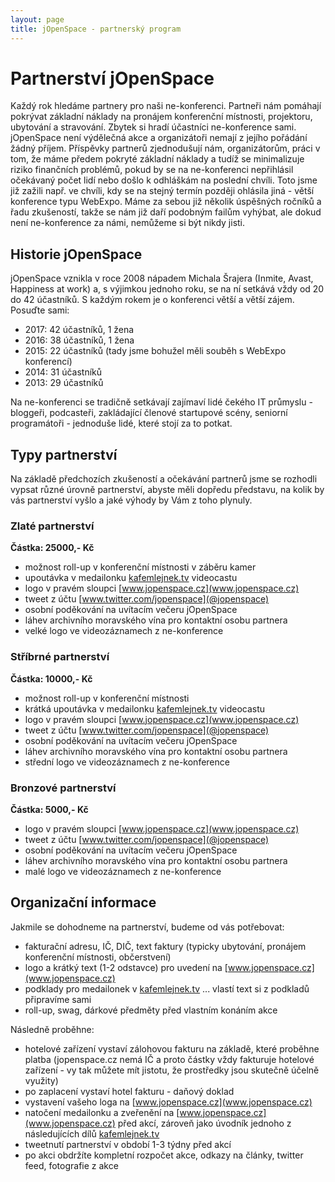 ```yaml
---
layout: page
title: jOpenSpace - partnerský program
---
```


# Partnerství jOpenSpace

Každý rok hledáme partnery pro naši ne-konferenci. Partneři nám pomáhají pokrývat základní náklady na pronájem 
konferenční místnosti, projektoru, ubytování a stravování. Zbytek si hradí účastníci ne-konference sami. jOpenSpace
není výdělečná akce a organizátoři nemají z jejího pořádání žádný příjem. Příspěvky partnerů zjednodušují nám,
organizátorům, práci v tom, že máme předem pokryté základní náklady a tudíž se minimalizuje riziko finančních problémů,
pokud by se na ne-konferenci nepřihlásil očekávaný počet lidí nebo došlo k odhláškám na poslední chvíli. Toto jsme 
již zažili např. ve chvíli, kdy se na stejný termín později ohlásila jiná - větší konference typu WebExpo. Máme za 
sebou již několik úspěšných ročníků a řadu zkušeností, takže se nám již daří podobným failům vyhýbat, ale dokud není
ne-konference za námi, nemůžeme si být nikdy jisti.

## Historie jOpenSpace

jOpenSpace vznikla v roce 2008 nápadem Michala Šrajera (Inmite, Avast, Happiness at work) a, s výjimkou jednoho roku, se na ní setkává vždy od 20 do 42 účastníků. S každým rokem
je o konferenci větší a větší zájem. Posuďte sami:

- 2017: 42 účastníků, 1 žena
- 2016: 38 účastníků, 1 žena
- 2015: 22 účastníků (tady jsme bohužel měli souběh s WebExpo konferencí)
- 2014: 31 účastníků
- 2013: 29 účastníků

Na ne-konferenci se tradičně setkávají zajímaví lidé čekého IT průmyslu - bloggeři, podcasteři, zakládající členové
startupové scény, seniorní programátoři - jednoduše lidé, které stojí za to potkat.  

## Typy partnerství

Na základě předchozích zkušeností a očekávání partnerů jsme se rozhodli vypsat různé úrovně partnerství, abyste měli
dopředu představu, na kolik by vás partnerství vyšlo a jaké výhody by Vám z toho plynuly.

### Zlaté partnerství
**Částka: 25000,- Kč**

- možnost roll-up v konferenční místnosti v záběru kamer
- upoutávka v medailonku [kafemlejnek.tv](Kafemlejnek.TV) videocastu
- logo v pravém sloupci [www.jopenspace.cz](www.jopenspace.cz)
- tweet z účtu [www.twitter.com/jopenspace](@jopenspace)
- osobní poděkování na uvítacím večeru jOpenSpace
- láhev archivního moravského vína pro kontaktní osobu partnera
- velké logo ve videozáznamech z ne-konference

### Stříbrné partnerství
**Částka: 10000,- Kč**

- možnost roll-up v konferenční místnosti
- krátká upoutávka v medailonku [kafemlejnek.tv](Kafemlejnek.TV) videocastu
- logo v pravém sloupci [www.jopenspace.cz](www.jopenspace.cz)
- tweet z účtu [www.twitter.com/jopenspace](@jopenspace)
- osobní poděkování na uvítacím večeru jOpenSpace
- láhev archivního moravského vína pro kontaktní osobu partnera
- střední logo ve videozáznamech z ne-konference

### Bronzové partnerství
**Částka: 5000,- Kč**  

- logo v pravém sloupci [www.jopenspace.cz](www.jopenspace.cz)
- tweet z účtu [www.twitter.com/jopenspace](@jopenspace)
- osobní poděkování na uvítacím večeru jOpenSpace
- láhev archivního moravského vína pro kontaktní osobu partnera
- malé logo ve videozáznamech z ne-konference

## Organizační informace

Jakmile se dohodneme na partnerství, budeme od vás potřebovat:

- fakturační adresu, IČ, DIČ, text faktury (typicky ubytování, pronájem konferenční místnosti, občerstvení)
- logo a krátký text (1-2 odstavce) pro uvedení na [www.jopenspace.cz](www.jopenspace.cz)
- podklady pro medailonek v [kafemlejnek.tv](Kafemlejnek.TV) ... vlastí text si z podkladů připravíme sami
- roll-up, swag, dárkové předměty před vlastním konáním akce

Následně proběhne:

- hotelové zařízení vystaví zálohovou fakturu na základě, které proběhne platba (jopenspace.cz nemá IČ a proto částky
  vždy fakturuje hotelové zařízení - vy tak můžete mít jistotu, že prostředky jsou skutečně účelně využity)
- po zaplacení vystaví hotel fakturu - daňový doklad
- vystavení vašeho loga na [www.jopenspace.cz](www.jopenspace.cz)
- natočení medailonku a zveřenění na [www.jopenspace.cz](www.jopenspace.cz) před akcí, zároveň jako úvodník jednoho z následujících
  dílů [kafemlejnek.tv](Kafemlejnek.TV)
- tweetnutí partnerství v období 1-3 týdny před akcí
- po akci obdržíte kompletní rozpočet akce, odkazy na články, twitter feed, fotografie z akce
